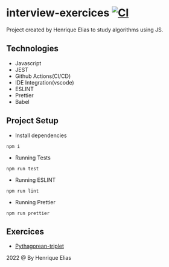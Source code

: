 # interview-exercices [![CI](https://github.com/hcbelias/interview-exercices/actions/workflows/blank.yml/badge.svg)](https://github.com/hcbelias/interview-exercices/actions/workflows/blank.yml)

Project created by Henrique Elias to study algorithms using JS.

## Technologies

* Javascript
* JEST
* Github Actions(CI/CD)
* IDE Integration(vscode)
* ESLINT
* Prettier
* Babel

## Project Setup

* Install dependencies
```
npm i
```

* Running Tests
```
npm run test
```

* Running ESLINT
```
npm run lint
```

* Running Prettier
```
npm run prettier
```

## Exercices

* [Pythagorean-triplet](pythagorean-triplet#)


2022 @ By Henrique Elias
